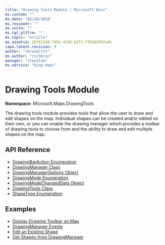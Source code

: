 ```yaml
---
title: "Drawing Tools Module | Microsoft Docs"
ms.custom: ""
ms.date: "02/28/2018"
ms.reviewer: ""
ms.suite: ""
ms.tgt_pltfrm: ""
ms.topic: "article"
ms.assetid: 2676224d-745e-4746-b271-f7636df07a46
caps.latest.revision: 9
author: "rbrundritt"
ms.author: "richbrun"
manager: "stevelom"
ms.service: "bing-maps"
---
```

# Drawing Tools Module
**Namespace**: Microsoft.Maps.DrawingTools

The drawing tools module provides tools that allow the user to draw and edit shapes on the map. Individual shapes can be created and/or edited on their own, or you can enable the drawing manager which provides a toolbar of drawing tools to choose from and the ability to draw and edit multiple shapes on the map. 

## API Reference ##

* [DrawingBarAction Enumeration](drawingbaraction-enumeration.md)
* [DrawingManager Class](drawingmanager-class.md)
* [DrawingManagerOptions Object](drawingmanageroptions-object.md)
* [DrawingMode Enumeration](drawingmode-enumeration.md)
* [DrawingModeChangedData Object](drawingmodechangeddata-object.md)
* [DrawingTools Class](drawingtools-class.md)
* [ShapeType Enumeration](shapetype-enumeration.md)

## Examples ##

* [Display Drawing Toolbar on Map](../../map-control-concepts/drawing-tools-module-examples/display-drawing-toolbar-on-map.md)
* [DrawingManager Events](../../map-control-concepts/drawing-tools-module-examples/drawingmanager-events.md)
* [Edit an Existing Shape](../../map-control-concepts/drawing-tools-module-examples/edit-an-existing-shape.md) 
* [Get Shapes from DrawingManager](../../map-control-concepts/drawing-tools-module-examples/get-shapes-from-drawingmanager.md)

